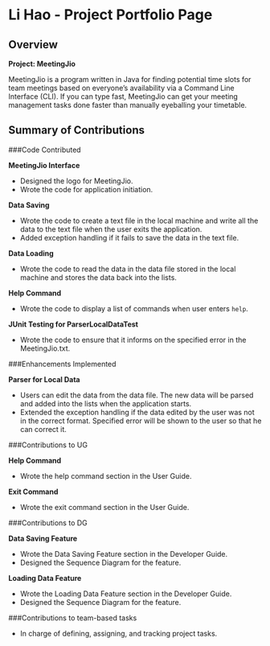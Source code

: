 # Li Hao - Project Portfolio Page

## Overview

**Project: MeetingJio**

MeetingJio is a program written in Java for finding potential time slots for team meetings
based on everyone’s availability via a Command Line Interface (CLI). If you can type fast,
MeetingJio can get your meeting management tasks done faster than manually eyeballing your timetable.

## Summary of Contributions

###Code Contributed

**MeetingJio Interface**
- Designed the logo for MeetingJio.
- Wrote the code for application initiation.

**Data Saving**
- Wrote the code to create a text file in the local machine and write all the data to the text file
when the user exits the application.
- Added exception handling if it fails to save the data in the text file.

**Data Loading**
- Wrote the code to read the data in the data file stored in the local machine and stores the data
back into the lists.

**Help Command**
- Wrote the code to display a list of commands when user enters `help`.

**JUnit Testing for ParserLocalDataTest**
- Wrote the code to ensure that it informs on the specified error in the MeetingJio.txt.

###Enhancements Implemented

**Parser for Local Data**
- Users can edit the data from the data file. The new data will be parsed and added into the lists
when the application starts.
- Extended the exception handling if the data edited by the user was not in the correct format.
Specified error will be shown to the user so that he can correct it.

###Contributions to UG

**Help Command**
- Wrote the help command section in the User Guide.

**Exit Command**
- Wrote the exit command section in the User Guide.

###Contributions to DG

**Data Saving Feature**
- Wrote the Data Saving Feature section in the Developer Guide.
- Designed the Sequence Diagram for the feature.

**Loading Data Feature**
- Wrote the Loading Data Feature section in the Developer Guide.
- Designed the Sequence Diagram for the feature.

###Contributions to team-based tasks

- In charge of defining, assigning, and tracking project tasks.

